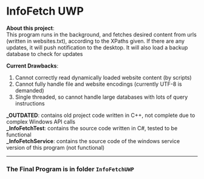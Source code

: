 # InfoFetch UWP  

**About this project**:  
This program runs in the background, and fetches desired content from urls (written in websites.txt), according to the XPaths given. If there are any updates, it will push notification to the desktop. It will also load a backup database to check for updates  

**Current Drawbacks**:  
1. Cannot correctly read dynamically loaded website content (by scripts)  
2. Cannot fully handle file and website encodings (currently UTF-8 is demanded)  
3. Single threaded, so cannot handle large databases with lots of query instructions  

**_OUTDATED**: contains old project code written in C++, not complete due to complex Windows API calls  
**_InfoFetchTest**: contains the source code written in C#, tested to be functional  
**_InfoFetchService**: contains the source code of the windows service version of this program (not functional)  

------

### The Final Program is in folder `InfoFetchUWP`  